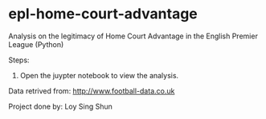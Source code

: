 # epl-home-court-advantage
Analysis on the legitimacy of Home Court Advantage in the English Premier League (Python)

Steps:

1. Open the juypter notebook to view the analysis.

Data retrived from: http://www.football-data.co.uk

Project done by: Loy Sing Shun 

